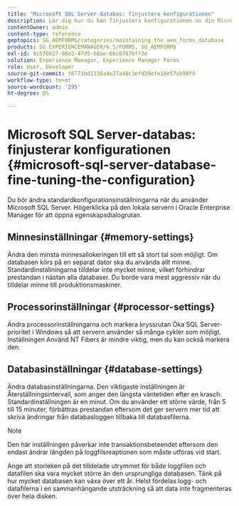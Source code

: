 ```yaml
---
title: "Microsoft SQL Server-databas: finjustera konfigurationen"
description: Lär dig hur du kan finjustera konfigurationen av din Microsoft SQL Server-databas.
contentOwner: admin
content-type: reference
geptopics: SG_AEMFORMS/categories/maintaining_the_aem_forms_database
products: SG_EXPERIENCEMANAGER/6.5/FORMS, SG_AEMFORMS
exl-id: 9c570827-86e2-47d5-b8ae-66c0767bff2e
solution: Experience Manager, Experience Manager Forms
role: User, Developer
source-git-commit: f6771bd1338a4e27a48c3efd39efe18e57cb98f9
workflow-type: tm+mt
source-wordcount: '295'
ht-degree: 0%

---
```


# Microsoft SQL Server-databas: finjusterar konfigurationen {#microsoft-sql-server-database-fine-tuning-the-configuration}

Du bör ändra standardkonfigurationsinställningarna när du använder Microsoft SQL Server. Högerklicka på den lokala servern i Oracle Enterprise Manager för att öppna egenskapsdialogrutan.

## Minnesinställningar {#memory-settings}

Ändra den minsta minnesallokeringen till ett så stort tal som möjligt. Om databasen körs på en separat dator ska du använda allt minne. Standardinställningarna tilldelar inte mycket minne, vilket förhindrar prestandan i nästan alla databaser. Du borde vara mest aggressiv när du tilldelar minne till produktionsmaskiner.

## Processorinställningar {#processor-settings}

Ändra processorinställningarna och markera kryssrutan Öka SQL Server-prioritet i Windows så att servern använder så många cykler som möjligt. Inställningen Använd NT Fibers är mindre viktig, men du kan också markera den.

## Databasinställningar {#database-settings}

Ändra databasinställningarna. Den viktigaste inställningen är Återställningsintervall, som anger den längsta väntetiden efter en krasch. Standardinställningen är en minut. Om du använder ett större värde, från 5 till 15 minuter, förbättras prestandan eftersom det ger servern mer tid att skriva ändringar från databasloggen tillbaka till databasfilerna.

>[!NOTE]
>
>Den här inställningen påverkar inte transaktionsbeteendet eftersom den endast ändrar längden på loggfilsreaptionen som måste utföras vid start.

Ange att storleken på det tilldelade utrymmet för både loggfilen och datafilen ska vara mycket större än den ursprungliga databasen. Tänk på hur mycket databasen kan växa över ett år. Helst fördelas logg- och datafilerna i en sammanhängande utsträckning så att data inte fragmenteras över hela disken.
